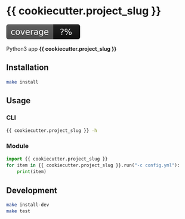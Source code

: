 # {{ cookiecutter.project_slug }}

![](coverage.svg)

Python3 app **{{ cookiecutter.project_slug }}**


## Installation

```bash
make install
```

## Usage

### CLI
```bash
{{ cookiecutter.project_slug }} -h
```

### Module
```py
import {{ cookiecutter.project_slug }}
for item in {{ cookiecutter.project_slug }}.run("-c config.yml"):
    print(item)
```

## Development

```bash
make install-dev
make test
```
